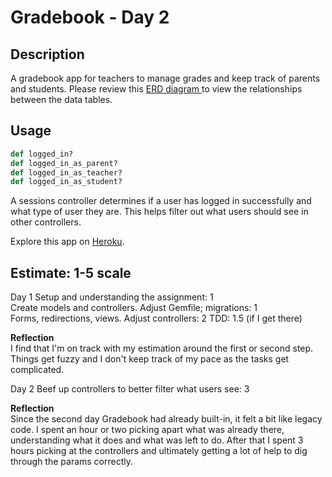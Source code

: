 # Gradebook - Day 2

## Description
A gradebook app for teachers to manage grades and keep track of parents and students. Please review this <a href="https://www.lucidchart.com/invitations/accept/c540ab90-bf9f-4e70-be26-df1062bdfc97">ERD diagram </a>to view the relationships between the data tables.

## Usage
```Ruby
def logged_in?
def logged_in_as_parent?
def logged_in_as_teacher?
def logged_in_as_student?
```
A sessions controller determines if a user has logged in successfully and what type of user they are. This helps filter out what users should see in other controllers.

Explore this app on <a href="glacial-dusk-60771.herokuapp.com">Heroku</a>.

## Estimate: 1-5 scale
Day 1
Setup and understanding the assignment: 1 <br>
Create models and controllers. Adjust Gemfile; migrations: 1 <br>
Forms, redirections, views. Adjust controllers: 2
TDD: 1.5 (if I get there)

**Reflection**<br>
I find that I'm on track with my estimation around the first or second step. Things get fuzzy and I don't keep track of my pace as the tasks get complicated.

Day 2
Beef up controllers to better filter what users see: 3

**Reflection**<br>
Since the second day Gradebook had already built-in, it felt a bit like legacy code. I spent an hour or two picking apart what was already there, understanding what it does and what was left to do. After that I spent 3 hours picking at the controllers and ultimately getting a lot of help to dig through the params correctly.

